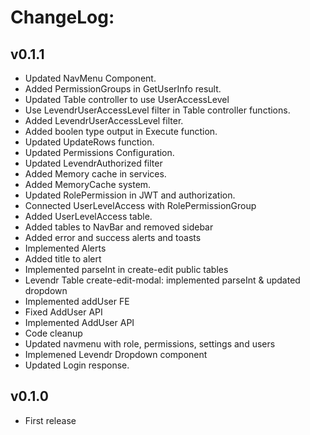 # ChangeLog:

## v0.1.1
* Updated NavMenu Component.
* Added PermissionGroups in GetUserInfo result.
* Updated Table controller to use UserAccessLevel
* Use LevendrUserAccessLevel filter in Table controller functions.
* Added LevendrUserAccessLevel filter.
* Added boolen type output in Execute<T> function.
* Updated UpdateRows function.
* Updated Permissions Configuration.
* Updated LevendrAuthorized filter
* Added Memory cache in services.
* Added MemoryCache system.
* Updated RolePermission in JWT and authorization.
* Connected UserLevelAccess with RolePermissionGroup
* Added UserLevelAccess table.
* Added tables to NavBar and removed sidebar
* Added error and success alerts and toasts
* Implemented Alerts
* Added title to alert
* Implemented parseInt in create-edit public tables
* Levendr Table create-edit-modal: implemented parseInt & updated dropdown
* Implemented addUser FE
* Fixed AddUser API
* Implemented AddUser API
* Code cleanup
* Updated navmenu with role, permissions, settings and users
* Implemened Levendr Dropdown component
* Updated Login response.

## v0.1.0
* First release